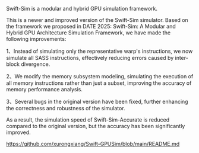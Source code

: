 Swift-Sim is a modular and hybrid GPU simulation framework.

This is a newer and improved version of the Swift-Sim simulator.  Based on the framework we proposed in DATE 2025: Swift-Sim: A Modular and Hybrid GPU Architecture Simulation Framework, we have made the following improvements:

1、Instead of simulating only the representative warp's instructions, we now simulate all SASS instructions, effectively reducing errors caused by inter-block divergence.

2、We modify the memory subsystem modeling, simulating the execution of all memory instructions rather than just a subset, improving the accuracy of memory performance analysis.

3、Several bugs in the original version have been fixed, further enhancing the correctness and robustness of the simulator. 

As a result, the simulation speed of Swift-Sim-Accurate is reduced compared to the original version, but the accuracy has been significantly improved.

https://github.com/xurongxiang/Swift-GPUSim/blob/main/README.md
